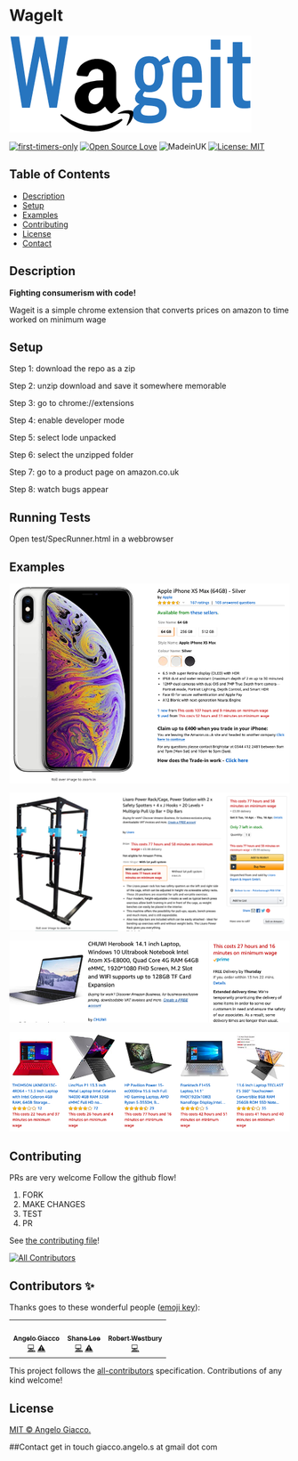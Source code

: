 # WageIt

![logo](images/logo.png)

[![first-timers-only](https://img.shields.io/badge/first--timers--only-friendly-blue.svg?style=flat-square)](https://www.firsttimersonly.com/)
[![Open Source Love](https://img.shields.io/badge/Open%20Source-%E2%9D%A4-blueviolet.svg)](https://opensource.com/article/18/11/reasons-love-open-source)
![MadeinUK](https://img.shields.io/badge/Made%20in-UK-green.svg)
[![License: MIT](https://img.shields.io/badge/License-MIT-yellow.svg)](https://github.com/AngeloGiacco/wageit/blob/master/LICENSE.md)

## Table of Contents

- [Description](#description)
- [Setup](#setup)
- [Examples](#example)
- [Contributing](#contributing)
- [License](#license)
- [Contact](#contact)

## Description

**Fighting consumerism with code!**

Wageit is a simple chrome extension that converts prices on amazon to time worked on minimum wage

## Setup

Step 1: download the repo as a zip

Step 2: unzip download and save it somewhere memorable

Step 3: go to chrome://extensions

Step 4: enable developer mode

Step 5: select lode unpacked

Step 6: select the unzipped folder

Step 7: go to a product page on amazon.co.uk

Step 8: watch bugs appear

## Running Tests

Open test/SpecRunner.html in a webbrowser


## Examples

![example](images/ex1.png)

![example](images/ex2.png)

![example](images/ex3.png)

![example](images/ex4.png)

## Contributing

PRs are very welcome
Follow the github flow!

1. FORK
2. MAKE CHANGES
3. TEST
4. PR

See [the contributing file](CONTRIBUTING.md)!

<!-- ALL-CONTRIBUTORS-BADGE:START - Do not remove or modify this section -->
[![All Contributors](https://img.shields.io/badge/all_contributors-3-orange.svg?style=flat-square)](#contributors-)
<!-- ALL-CONTRIBUTORS-BADGE:END -->

## Contributors ✨

Thanks goes to these wonderful people ([emoji key](https://allcontributors.org/docs/en/emoji-key)):

<!-- ALL-CONTRIBUTORS-LIST:START - Do not remove or modify this section -->
<!-- prettier-ignore-start -->
<!-- markdownlint-disable -->
<table>
  <tr>
    <td align="center"><a href="https://github.com/AngeloGiacco"><img src="https://avatars1.githubusercontent.com/u/29235343?v=4" width="100px;" alt=""/><br /><sub><b>Angelo Giacco</b></sub></a><br /><a href="https://github.com/AngeloGiacco/wageit/commits?author=AngeloGiacco" title="Code">💻</a> <a href="https://github.com/AngeloGiacco/wageit/commits?author=AngeloGiacco" title="Tests">⚠️</a></td>
    <td align="center"><a href="https://github.com/ShaneLee"><img src="https://avatars3.githubusercontent.com/u/1313611?v=4" width="100px;" alt=""/><br /><sub><b>Shane Lee</b></sub></a><br /><a href="https://github.com/AngeloGiacco/wageit/commits?author=ShaneLee" title="Code">💻</a> <a href="https://github.com/AngeloGiacco/wageit/commits?author=ShaneLee" title="Tests">⚠️</a></td>
    <td align="center"><a href="http://discord.gg/typescript"><img src="https://avatars0.githubusercontent.com/u/18425863?v=4" width="100px;" alt=""/><br /><sub><b>Robert Westbury</b></sub></a><br /><a href="https://github.com/AngeloGiacco/wageit/commits?author=robertwestbury" title="Code">💻</a></td>
  </tr>
</table>

<!-- markdownlint-enable -->
<!-- prettier-ignore-end -->
<!-- ALL-CONTRIBUTORS-LIST:END -->

This project follows the [all-contributors](https://github.com/all-contributors/all-contributors) specification. Contributions of any kind welcome!

## License

[MIT © Angelo Giacco.](LICENSE.md)

##Contact
get in touch
giacco.angelo.s at gmail dot com
